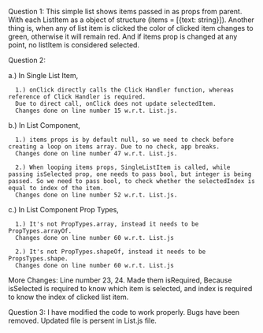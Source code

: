 Question 1:
  This simple list shows items passed in as props from parent.
  With each ListItem as a object of structure (items = [{text: string}]).
  Another thing is, when any of list item is clicked the color of clicked item changes to green, otherwise it will remain red.
  And if items prop is changed at any point, no listItem is considered selected.

Question 2: 

  a.) In Single List Item, 
      
      1.) onClick directly calls the Click Handler function, whereas reference of Click Handler is required.
      Due to direct call, onClick does not update selectedItem.
      Changes done on line number 15 w.r.t. List.js.

  b.) In List Component,
  
      1.) items props is by default null, so we need to check before creating a loop on items array. Due to no check, app breaks.
      Changes done on line number 47 w.r.t. List.js.

      2.) When looping items props, SingleListItem is called, while passing isSelected prop, one needs to pass bool, but integer is being passed. So we need to pass bool, to check whether the selectedIndex is equal to index of the item.
      Changes done on line number 52 w.r.t. List.js.

  c.) In List Component Prop Types,
      
      1.) It's not PropTypes.array, instead it needs to be PropTypes.arrayOf.
      Changes done on line number 60 w.r.t. List.js

      2.) It's not PropTypes.shapeOf, instead it needs to be PropsTypes.shape.
      Changes done on line number 60 w.r.t. List.js

More Changes:
Line number 23, 24.
Made them isRequired, 
Because isSelected is required to know which item is selected,
and 
index is required to know the index of clicked list item.

Question 3:
  I have modified the code to work properly.
  Bugs have been removed.
  Updated file is persent in List.js file. 
